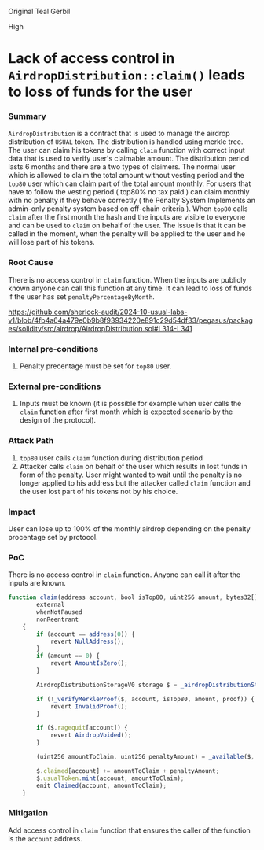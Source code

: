 Original Teal Gerbil

High

# Lack of access control in `AirdropDistribution::claim()` leads to loss of funds for the user

### Summary

`AirdropDistribution` is a contract that is used to manage the airdrop distribution of `USUAL` token. The distribution is handled using merkle tree. The user can claim his tokens by calling `claim` function with correct input data that is used to verify user's claimable amount. The distribution period lasts 6 months and there are a two types of claimers. The normal user which is allowed to claim the total amount without vesting period and the `top80` user which can claim part of the total amount monthly. For users that have to follow the vesting period ( top80% no tax paid ) can claim monthly with no penalty if they behave correctly ( the Penalty System Implements an admin-only penalty system based on off-chain criteria ). When `top80` calls `claim` after the first month the hash and the inputs are visible to everyone and can be used to `claim` on behalf of the user. The issue is that it can be called in the moment, when the penalty will be applied to the user and he will lose part of his tokens.

### Root Cause

There is no access control in `claim` function. When the inputs are publicly known anyone can call this function at any time. It can lead to loss of funds if the user has set `penaltyPercentageByMonth`.

https://github.com/sherlock-audit/2024-10-usual-labs-v1/blob/4fb4a64a479e0b9b8f93934220e891c29d54df33/pegasus/packages/solidity/src/airdrop/AirdropDistribution.sol#L314-L341

### Internal pre-conditions

1. Penalty precentage must be set for `top80` user.

### External pre-conditions

1. Inputs must be known (it is possible for example when user calls the `claim` function after first month which is expected scenario by the design of the protocol).

### Attack Path

1. `top80` user calls `claim` function during distribution period
2. Attacker calls `claim` on behalf of the user which results in lost funds in form of the penalty. User might wanted to wait until the penalty is no longer applied to his address but the attacker called `claim` function and the user lost part of his tokens not by his choice.

### Impact

User can lose up to 100% of the monthly airdrop depending on the penalty procentage set by protocol.

### PoC

There is no access control in `claim` function. Anyone can call it after the inputs are known.

```javascript
function claim(address account, bool isTop80, uint256 amount, bytes32[] calldata proof)
        external
        whenNotPaused
        nonReentrant
    {
        if (account == address(0)) {
            revert NullAddress();
        }
        if (amount == 0) {
            revert AmountIsZero();
        }

        AirdropDistributionStorageV0 storage $ = _airdropDistributionStorageV0();

        if (!_verifyMerkleProof($, account, isTop80, amount, proof)) {
            revert InvalidProof();
        }

        if ($.ragequit[account]) {
            revert AirdropVoided();
        }

        (uint256 amountToClaim, uint256 penaltyAmount) = _available($, account, amount, isTop80);

        $.claimed[account] += amountToClaim + penaltyAmount;
        $.usualToken.mint(account, amountToClaim);
        emit Claimed(account, amountToClaim);
    }
```

### Mitigation

Add access control in `claim` function that ensures the caller of the function is the `account` address.
